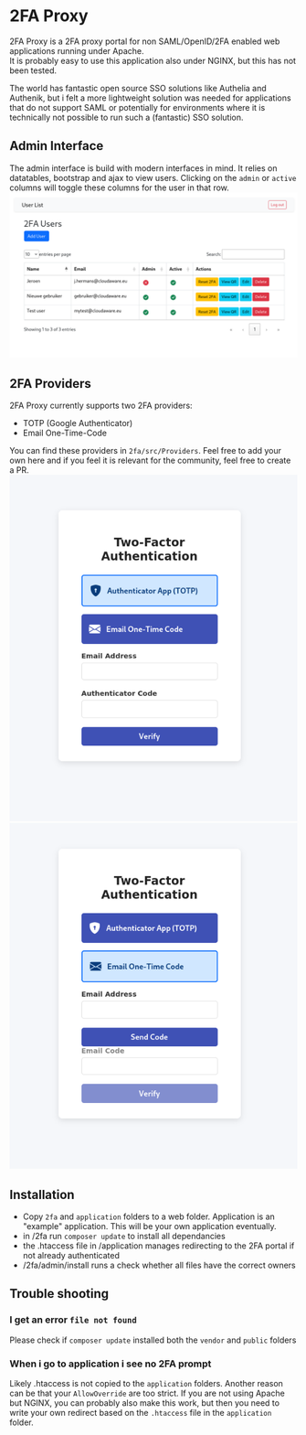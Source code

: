 # 2FA Proxy
2FA Proxy is a 2FA proxy portal for non SAML/OpenID/2FA enabled web applications running under Apache.  
It is probably easy to use this application also under NGINX, but this has not been tested.  

The world has fantastic open source SSO solutions like Authelia and Authenik, but i felt a more lightweight solution 
was needed for applications that do not support SAML or potentially for environments where it is technically not possible 
to run such a (fantastic) SSO solution.

## Admin Interface
The admin interface is build with modern interfaces in mind. It relies on datatables, bootstrap and ajax to view users. Clicking on the 
`admin` or `active` columns will toggle these columns for the user in that row. 
![Admin Interface](img/admin_list.png)

## 2FA Providers
2FA Proxy currently supports two 2FA providers:
- TOTP (Google Authenticator)
- Email One-Time-Code

You can find these providers in `2fa/src/Providers`. Feel free to add your own here and if you feel it is relevant for the 
community, feel free to create a PR.
![TOTP 2FA](img/totp_2fa.png)  
![Email 2FA](img/email_2fa.png)

## Installation
- Copy `2fa` and `application` folders to a web folder. Application is an "example" application. This will be your own application eventually.
- in /2fa run `composer update` to install all dependancies
- the .htaccess file in /application manages redirecting to the 2FA portal if not already authenticated
- /2fa/admin/install runs a check whether all files have the correct owners

## Trouble shooting
### I get an error `file not found`
Please check if `composer update` installed both the `vendor` and `public` folders

### When i go to application i see no 2FA prompt
Likely .htaccess is not copied to the `application` folders. Another reason can be that your `AllowOverride` are too strict.
If you are not using Apache but NGINX, you can probably also make this work, but then you need to write your own redirect based 
on the `.htaccess` file in the `application` folder.
